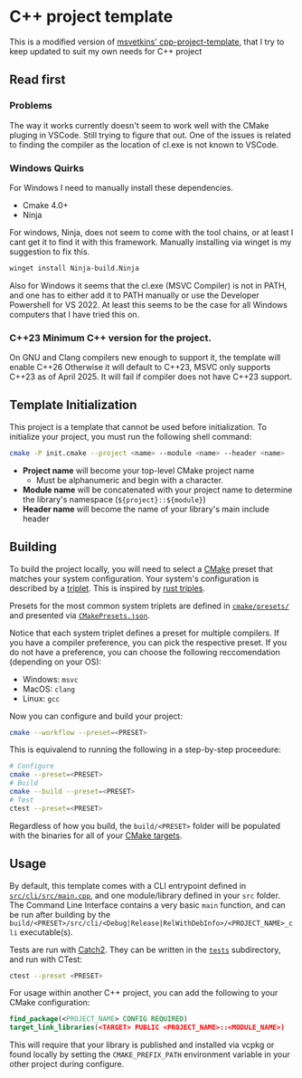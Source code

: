 # C++ project template
This is a modified version of [msvetkins' cpp-project-template](https://github.com/msvetkin/cpp-project-template), that I try to keep updated to suit my own needs for C++ project


## Read first

### Problems
The way it works currently doesn't seem to work well with the CMake pluging in VSCode. Still trying to figure that out. One of the issues is related to finding the compiler as the location of cl.exe is not known to VSCode.

### Windows Quirks
For Windows I need to manually install these dependencies.
- Cmake 4.0+
- Ninja

For windows, Ninja, does not seem to come with the tool chains, or at least I cant get it to find it with this framework. 
Manually installing via winget is my suggestion to fix this.
```sh
winget install Ninja-build.Ninja
```

Also for Windows it seems that the cl.exe (MSVC Compiler) is not in PATH, and one has to either add it to PATH manually or use the Developer Powershell for VS 2022. At least this seems to be the case for all Windows computers that I have tried this on.


### C++23 Minimum C++ version for the project.
On GNU and Clang compilers new enough to support it, the template will enable C++26
Otherwise it will default to C++23, MSVC only supports C++23 as of April 2025.
It will fail if compiler does not have C++23 support.

## Template Initialization

This project is a template that cannot be used before initialization. To initialize your project, you must run the following shell command:

```sh
cmake -P init.cmake --project <name> --module <name> --header <name>
```

- **Project name** will become your top-level CMake project name
  - Must be alphanumeric and begin with a character.
- **Module name** will be concatenated with your project name to determine the library's namespace (`${project}::${module}`)
- **Header name** will become the name of your library's main include header


## Building

To build the project locally, you will need to select a [CMake](https://cmake.org/) preset that matches your system configuration. Your system's configuration is described by a [triplet](https://wiki.osdev.org/Target_Triplet). This is inspired by [rust triples](https://doc.rust-lang.org/nightly/rustc/platform-support.html).

Presets for the most common system triplets are defined in [`cmake/presets/`](./cmake/presets/) and presented via [`CMakePresets.json`](./CMakePresets.json). 

Notice that each system triplet defines a preset for multiple compilers. If you have a compiler preference, you can pick the respective preset. If you do not have a preference, you can choose the following reccomendation (depending on your OS): 

 - Windows: `msvc`
 - MacOS: `clang`
 - Linux: `gcc`

Now you can configure and build your project:

```sh
cmake --workflow --preset=<PRESET>
```

This is equivalend to running the following in a step-by-step proceedure:

```sh
# Configure
cmake --preset=<PRESET>
# Build
cmake --build --preset=<PRESET>
# Test
ctest --preset=<PRESET>
```

Regardless of how you build, the `build/<PRESET>` folder will be populated with the binaries for all of your [CMake targets](https://cmake.org/cmake/help/book/mastering-cmake/chapter/Key%20Concepts.html#targets).

## Usage

By default, this template comes with a CLI entrypoint defined in [`src/cli/src/main.cpp`](src/cli/src/main.cpp), and one module/library defined in your `src` folder. The Command Line Interface contains a very basic `main` function, and can be run after building by the `build/<PRESET>/src/cli/<Debug|Release|RelWithDebInfo>/<PROJECT_NAME>_cli` executable(s).

Tests are run with [Catch2](https://github.com/catchorg/Catch2). They can be written in the [`tests`](tests) subdirectory, and run with CTest:

```sh
ctest --preset <PRESET>
```

For usage within another C++ project, you can add the following to your CMake configuration:

```cmake
find_package(<PROJECT_NAME> CONFIG REQUIRED)
target_link_libraries(<TARGET> PUBLIC <PROJECT_NAME>::<MODULE_NAME>)
```

This will require that your library is published and installed via vcpkg or found locally by setting the `CMAKE_PREFIX_PATH` environment variable in your other project during configure.

